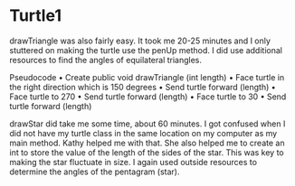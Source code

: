 # Turtle1
drawTriangle was also fairly easy. It took me 20-25 minutes and I only stuttered on making the turtle use the penUp method. I did use additional resources to find the angles of equilateral triangles.

Pseudocode
•	Create public void drawTriangle (int length)
•	Face turtle in the right direction which is 150 degrees
•	Send turtle forward (length)
•	Face turtle to 270
•	Send turtle forward (length)
•	Face turtle to 30
•	Send turtle forward (length)

drawStar did take me some time, about 60 minutes. I got confused when I did not have my turtle class in the same location on my computer as my main method. Kathy helped me with that. She also helped me to create an int to store the value of the length of the sides of the star. This was key to making the star fluctuate in size. I again used outside resources to determine the angles of the pentagram (star).
